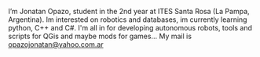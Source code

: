 I’m Jonatan Opazo, student in the 2nd year at ITES Santa Rosa (La Pampa, Argentina).
Im interested on robotics and databases, im currently learning python, C++ and C#.
I'm all in for developing autonomous robots, tools and scripts for QGis and maybe mods for games...
My mail is opazojonatan@yahoo.com.ar
